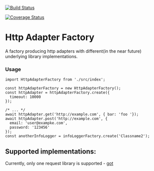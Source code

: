 [![Build Status](https://travis-ci.org/LuckboxGG/http-adapter-factory.svg?branch=master)](https://travis-ci.org/LuckboxGG/http-adapter-factory)

[![Coverage Status](https://coveralls.io/repos/github/LuckboxGG/http-adapter-factory/badge.svg?branch=master)](https://coveralls.io/github/LuckboxGG/http-adapter-factory?branch=master)

# Http Adapter Factory

A factory producing http adapters with different(in the near future) underlying library implementations.

### Usage

```
import HttpAdapterFactory from './src/index';

const httpAdapterFactory = new HttpAdapterFactory();
const httpAdapter = httpAdapterFactory.create({
  timeout: 10000
});

/* ... */
await httpAdapter.get('http://example.com', { bar: 'foo '});
await httpAdapter.post('http://example.com', {
  email: 'user@exampke.com',
  password: '123456'
});
const anotherInfoLogger = infoLoggerFactory.create('Classname2');
```

## Supported implementations:

Currently, only one request library is supported - [got](https://github.com/sindresorhus/got#readme)



